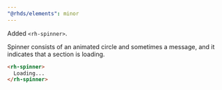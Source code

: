 ```yaml
---
"@rhds/elements": minor
---
```


Added `<rh-spinner>`.

Spinner consists of an animated circle and sometimes a message, and it indicates 
that a section is loading.

```html
<rh-spinner>
  Loading...
</rh-spinner>
```
